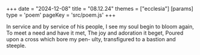 +++
date = "2024-12-08"
title = "08.12.24"
themes = ["ecclesia"]
[params]
  type = 'poem'
  pageKey = 'src/poem.js'
+++

In service and by service of his people,
I see my soul begin to bloom again,
To meet a need and have it met,
The joy and adoration it beget,
Poured upon a cross which bore my pen-
ulty, transfigured to a bastion and steeple.
